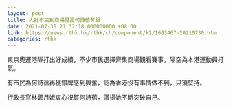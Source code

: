```yaml
---
layout: post
title: 大批市民到商場見證何詩蓓奪銀
date: 2021-07-30 21:32:18.000000000 +08:00
link: https://news.rthk.hk/rthk/ch/component/k2/1603467-20210730.htm
categories: rthk
---
```


東京奧運港隊打出好成績，不少市民選擇齊集商場觀看賽事，隔空為本港運動員打氣。

有市民為何詩蓓再獲銀牌感到興奮，認為香港沒有事情做不到，只須堅持。

行政長官林鄭月娥衷心祝賀何詩蓓，讚揚她不斷突破自己。
